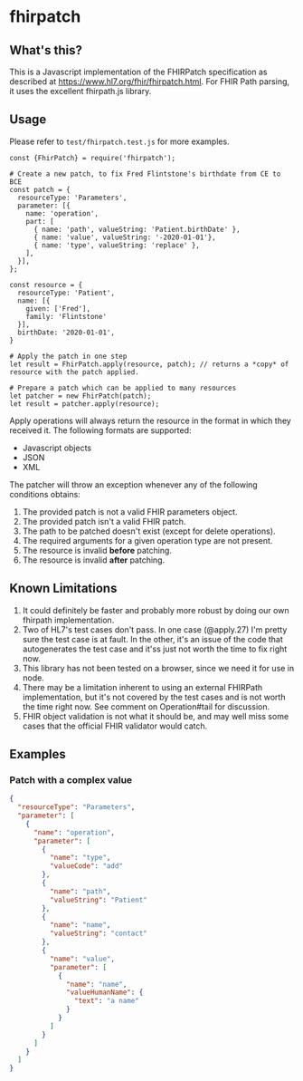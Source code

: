 # fhirpatch

## What's this?
This is a Javascript implementation of the FHIRPatch specification as 
described at https://www.hl7.org/fhir/fhirpatch.html.  For FHIR Path 
parsing, it uses the excellent fhirpath.js library.

## Usage

Please refer to `test/fhirpatch.test.js` for more examples.

```
const {FhirPatch} = require('fhirpatch');

# Create a new patch, to fix Fred Flintstone's birthdate from CE to BCE
const patch = {
  resourceType: 'Parameters',
  parameter: [{
    name: 'operation',
    part: [
      { name: 'path', valueString: 'Patient.birthDate' },
      { name: 'value', valueString: '-2020-01-01'},
      { name: 'type', valueString: 'replace' },
    ],
  }],       
};

const resource = {
  resourceType: 'Patient',
  name: [{
    given: ['Fred'],
    family: 'Flintstone'
  }],
  birthDate: '2020-01-01',
}

# Apply the patch in one step
let result = FhirPatch.apply(resource, patch); // returns a *copy* of resource with the patch applied.

# Prepare a patch which can be applied to many resources
let patcher = new FhirPatch(patch);
let result = patcher.apply(resource);
```

Apply operations will always return the resource in the format in which they received it.  The following
formats are supported:

* Javascript objects
* JSON
* XML

The patcher will throw an exception whenever any of the following conditions obtains:

1. The provided patch is not a valid FHIR parameters object.
2. The provided patch isn't a valid FHIR patch.
3. The path to be patched doesn't exist (except for delete operations).
4. The required arguments for a given operation type are not present.
5. The resource is invalid **before** patching.
6. The resource is invalid **after** patching.

## Known Limitations

1. It could definitely be faster and probably more robust by doing our own 
   fhirpath implementation.
2. Two of HL7's test cases don't pass.  In one case (@apply.27) I'm pretty 
   sure the test case is at fault.  In the other, it's an issue of the 
   code that autogenerates the test case and it'ss just not worth the time to 
   fix right now.
3. This library has not been tested on a browser, since we need it for use in node.
4. There may be a limitation inherent to using an external FHIRPath implementation,
   but it's not covered by the test cases and is not worth the time right now.  See 
   comment on Operation#tail for discussion.
5. FHIR object validation is not what it should be, and may well miss some cases
   that the official FHIR validator would catch.

## Examples

### Patch with a complex value

```json
{
  "resourceType": "Parameters",
  "parameter": [
    {
      "name": "operation",
      "parameter": [
        {
          "name": "type",
          "valueCode": "add"
        },
        {
          "name": "path",
          "valueString": "Patient"
        },
        {
          "name": "name",
          "valueString": "contact"
        },
        {
          "name": "value",
          "parameter": [
            {
              "name": "name",
              "valueHumanName": {
                "text": "a name"
              }
            }
          ]
        }
      ]
    }
  ]
}
```
